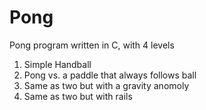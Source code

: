 # Pong
Pong program written in C, with 4 levels

1. Simple Handball
2. Pong vs. a paddle that always follows ball
3. Same as two but with a gravity anomoly
4. Same as two but with rails

